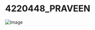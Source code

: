# 4220448_PRAVEEN


![Image](https://github.com/user-attachments/assets/815dd27b-f2ca-4906-97d9-077f83c11b0f)
